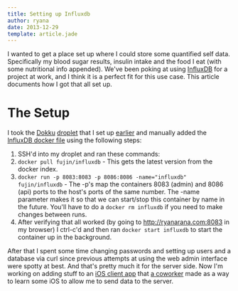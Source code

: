 ```yaml
---
title: Setting up Influxdb
author: ryana
date: 2013-12-29
template: article.jade
---
```


I wanted to get a place set up where I could store some quantified self data. Specifically my blood sugar results, insulin intake and the food I eat (with some
nutritional info appended). We've been poking at using [InfluxDB][influx] for a project at work, and I think it is a perfect fit for this use case. This article
documents how I got that all set up.

# The Setup

I took the [Dokku][dokku] [droplet][digitalocean] that I set up [earlier](/moving-to-dokku) and manually added the [InfluxDB docker file][influx-docker] using
the following steps:

1. SSH'd into my droplet and ran these commands:
  1. `docker pull fujin/influxdb` - This gets the latest version from the docker index.
  2. `docker run -p 8083:8083 -p 8086:8086 -name="influxdb" fujin/influxdb` - The -p's map the containers 8083 (admin) and 8086 (api) ports to the host's ports of
  the same number. The -name parameter makes it so that we can start/stop this container by name in the future. You'll have to do a `docker rm influxdb` if you need
  to make changes between runs.
2. After verifying that all worked (by going to http://ryanarana.com:8083 in my browser) I ctrl-c'd and then ran `docker start influxdb` to start the container up
in the background.

After that I spent some time changing passwords and setting up users and a database via curl since previous attempts at using the web admin interface were spotty
at best. And that's pretty much it for the server side. Now I'm working on adding stuff to an [iOS client app](https://github.com/ryana/influx-client) that [a
coworker][courtf] made as a way to learn some iOS to allow me to send data to the server.

[influx]: http://influxdb.org
[dokku]: https://github.com/progrium/dokku
[digitalocean]: http://digitalocean.com
[influx-docker]: https://index.docker.io/u/fujin/influxdb/
[courtf]: https://github.com/courtf
